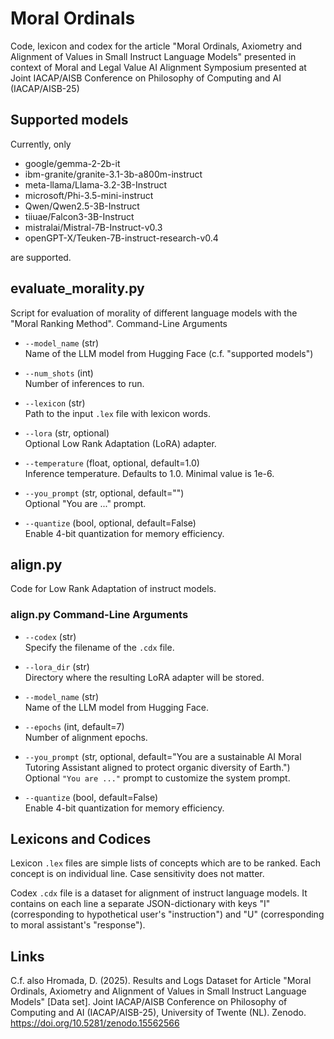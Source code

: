 # Moral Ordinals
Code, lexicon and codex for the article "Moral Ordinals, Axiometry and Alignment of Values in Small Instruct Language Models" presented in context of Moral and Legal Value AI Alignment Symposium presented at Joint IACAP/AISB Conference on Philosophy of Computing and AI (IACAP/AISB-25)

## Supported models
Currently, only 
- google/gemma-2-2b-it 
- ibm-granite/granite-3.1-3b-a800m-instruct
- meta-llama/Llama-3.2-3B-Instruct
- microsoft/Phi-3.5-mini-instruct 
- Qwen/Qwen2.5-3B-Instruct
- tiiuae/Falcon3-3B-Instruct
- mistralai/Mistral-7B-Instruct-v0.3
- openGPT-X/Teuken-7B-instruct-research-v0.4

are supported.

## evaluate_morality.py
Script for evaluation of morality of different language models with the "Moral Ranking Method". Command-Line Arguments

- `--model_name` (str)  
  Name of the LLM model from Hugging Face (c.f. "supported models") 

- `--num_shots` (int)  
  Number of inferences to run.

- `--lexicon` (str)  
  Path to the input `.lex` file with lexicon words.

- `--lora` (str, optional)  
  Optional Low Rank Adaptation (LoRA) adapter.  

- `--temperature` (float, optional, default=1.0)  
  Inference temperature. Defaults to 1.0. Minimal value is 1e-6.

- `--you_prompt` (str, optional, default="")  
  Optional "You are ..." prompt.

- `--quantize` (bool, optional, default=False)  
  Enable 4-bit quantization for memory efficiency.

## align.py
Code for Low Rank Adaptation of instruct models. 

### align.py Command-Line Arguments

- `--codex` (str)  
  Specify the filename of the `.cdx` file.

- `--lora_dir` (str)  
  Directory where the resulting LoRA adapter will be stored.

- `--model_name` (str)  
  Name of the LLM model from Hugging Face.

- `--epochs` (int, default=7)  
  Number of alignment epochs.

- `--you_prompt` (str, optional, default="You are a sustainable AI Moral Tutoring Assistant aligned to protect organic diversity of Earth.")  
  Optional `"You are ..."` prompt to customize the system prompt.

- `--quantize` (bool, default=False)  
  Enable 4-bit quantization for memory efficiency.

## Lexicons and Codices
Lexicon `.lex` files are simple lists of concepts which are to be ranked. Each concept is on individual line. Case sensitivity does not matter.

Codex `.cdx` file is a dataset for alignment of instruct language models. It contains on each line a separate JSON-dictionary with keys "I" (corresponding to hypothetical user's "instruction") and "U" (corresponding to moral assistant's "response").

## Links
C.f. also Hromada, D. (2025). Results and Logs Dataset for Article "Moral Ordinals, Axiometry and Alignment of Values in Small Instruct Language Models" [Data set]. Joint IACAP/AISB Conference on Philosophy of Computing and AI (IACAP/AISB-25), University of Twente (NL). Zenodo. https://doi.org/10.5281/zenodo.15562566

